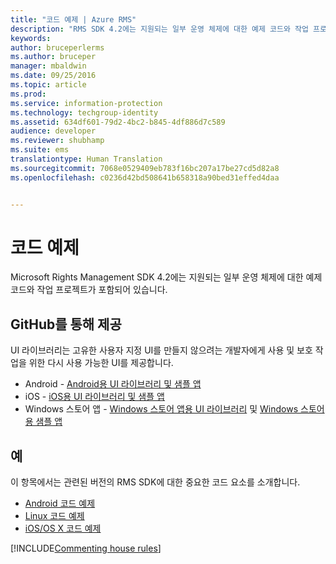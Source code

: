 ```yaml
---
title: "코드 예제 | Azure RMS"
description: "RMS SDK 4.2에는 지원되는 일부 운영 체제에 대한 예제 코드와 작업 프로젝트가 포함되어 있습니다."
keywords: 
author: bruceperlerms
ms.author: bruceper
manager: mbaldwin
ms.date: 09/25/2016
ms.topic: article
ms.prod: 
ms.service: information-protection
ms.technology: techgroup-identity
ms.assetid: 634df601-79d2-4bc2-b845-4df886d7c589
audience: developer
ms.reviewer: shubhamp
ms.suite: ems
translationtype: Human Translation
ms.sourcegitcommit: 7068e0529409eb783f16bc207a17be27cd5d82a8
ms.openlocfilehash: c0236d42bd508641b658318a90bed31effed4daa


---
```


# <a name="code-examples"></a>코드 예제

Microsoft Rights Management SDK 4.2에는 지원되는 일부 운영 체제에 대한 예제 코드와 작업 프로젝트가 포함되어 있습니다.

## <a name="available-via-github"></a>GitHub를 통해 제공 ##
UI 라이브러리는 고유한 사용자 지정 UI를 만들지 않으려는 개발자에게 사용 및 보호 작업을 위한 다시 사용 가능한 UI를 제공합니다.

- Android - [Android용 UI 라이브러리 및 샘플 앱](https://github.com/AzureAD/rms-sdk-ui-for-android)
- iOS - [iOS용 UI 라이브러리 및 샘플 앱](https://github.com/AzureAD/rms-sdk-ui-for-ios)
- Windows 스토어 앱 - [Windows 스토어 앱용 UI 라이브러리](https://github.com/AzureAD/rms-sdk-ui-for-windowsstore) 및 [Windows 스토어용 샘플 앱](https://github.com/AzureADSamples/rms-samples-for-windowsstore)

## <a name="examples"></a>예 ##
이 항목에서는 관련된 버전의 RMS SDK에 대한 중요한 코드 요소를 소개합니다.
- [Android 코드 예제](android-code.md)
- [Linux 코드 예제](linux-c-code-examples.md)
- [iOS/OS X 코드 예제](ios-os-x-code-examples.md)

[!INCLUDE[Commenting house rules](../includes/houserules.md)]


<!--HONumber=Jan17_HO1-->


